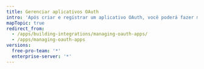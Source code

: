 ```yaml
---
title: Gerenciar aplicativos OAuth
intro: 'Após criar e registrar um aplicativo OAuth, você poderá fazer modificações no aplicativo, alterar as permissões, transferir propriedade e e excluir o aplicativo.'
mapTopic: true
redirect_from:
  - /apps/building-integrations/managing-oauth-apps/
  - /apps/managing-oauth-apps
versions:
  free-pro-team: '*'
  enterprise-server: '*'
---
```


